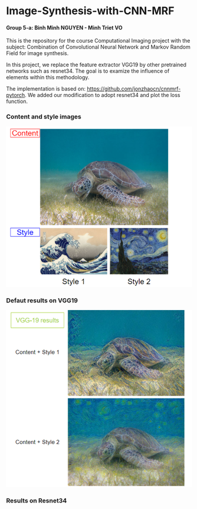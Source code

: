 # Image-Synthesis-with-CNN-MRF

#### Group 5-a: Binh Minh NGUYEN - Minh Triet VO
This is the repository for the course Computational Imaging project with the subject: Combination of Convolutional Neural Network and Markov Random Field for image synthesis.

In this project, we replace the feature extractor VGG19 by other pretrained networks such as resnet34. The goal is to examize the influence of elements within this methodology. 

The implementation is based on: https://github.com/jonzhaocn/cnnmrf-pytorch. We added our modification to adopt resnet34 and plot the loss function. 

### Content and style images

![Content and style used](images/Content_and_style.PNG)

### Defaut results on VGG19

![VGG result](images/VGG_result.PNG)

### Results on Resnet34


